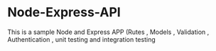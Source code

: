 # Node-Express-API
This is a sample Node and Express APP (Rutes , Models , Validation , Authentication , unit testing and integration testing
